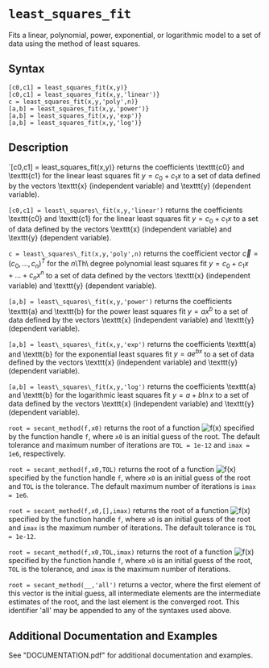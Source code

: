 # `least_squares_fit`

Fits a linear, polynomial, power, exponential, or logarithmic model to a set of data using the method of least squares.


## Syntax

`[c0,c1] = least_squares_fit(x,y)}`\
`[c0,c1] = least_squares_fit(x,y,'linear')}`\
`c = least_squares_fit(x,y,'poly',n)}`\
`[a,b] = least_squares_fit(x,y,'power')}`\
`[a,b] = least_squares_fit(x,y,'exp')}`\
`[a,b] = least_squares_fit(x,y,'log')}`


## Description

`[c0,c1] = least\_squares\_fit(x,y)} returns the coefficients \texttt{c0} and \texttt{c1} for the linear least squares fit $y=c_{0}+c_{1}x$ to a set of data defined by the vectors \texttt{x} (independent variable) and \texttt{y} (dependent variable).
            
`[c0,c1] = least\_squares\_fit(x,y,'linear')` returns the coefficients \texttt{c0} and \texttt{c1} for the linear least squares fit $y=c_{0}+c_{1}x$ to a set of data defined by the vectors \texttt{x} (independent variable) and \texttt{y} (dependent variable).
 
`c = least\_squares\_fit(x,y,'poly',n)` returns the coefficient vector $\vec{c}=(c_{0},...,c_{n})^T$ for the $n$\Th\ degree polynomial least squares fit $y=c_{0}+c_{1}x+\dots+c_{n}x^{n}$ to a set of data defined by the vectors \texttt{x} (independent variable) and \texttt{y} (dependent variable).

`[a,b] = least\_squares\_fit(x,y,'power')` returns the coefficients \texttt{a} and \texttt{b} for the power least squares fit $y=ax^{b}$ to a set of data defined by the vectors \texttt{x} (independent variable) and \texttt{y} (dependent variable).

`[a,b] = least\_squares\_fit(x,y,'exp')` returns the coefficients \texttt{a} and \texttt{b} for the exponential least squares fit $y=ae^{bx}$ to a set of data  defined by the vectors \texttt{x} (independent variable) and \texttt{y} (dependent variable).

`[a,b] = least\_squares\_fit(x,y,'log')` returns the coefficients \texttt{a} and \texttt{b} for the logarithmic least squares fit $y=a+b\ln{x}$ to a set of data defined by the vectors \texttt{x} (independent variable) and \texttt{y} (dependent variable).
            

`root = secant_method(f,x0)` returns the root of a function <img src="https://latex.codecogs.com/svg.latex?f(x)" title="f(x)" /> specified by the function handle `f`, where `x0` is an initial guess of the root. The default tolerance and maximum number of iterations are `TOL = 1e-12` and `imax = 1e6`, respectively.

`root = secant_method(f,x0,TOL)` returns the root of a function <img src="https://latex.codecogs.com/svg.latex?f(x)" title="f(x)" /> specified by the function handle `f`, where `x0` is an initial guess of the root and `TOL` is the tolerance. The default maximum number of iterations is `imax = 1e6`.

`root = secant_method(f,x0,[],imax)` returns the root of a function <img src="https://latex.codecogs.com/svg.latex?f(x)" title="f(x)" /> specified by the function handle `f`, where `x0` is an initial guess of the root and `imax` is the maximum number of iterations. The default tolerance is `TOL = 1e-12`.

`root = secant_method(f,x0,TOL,imax)` returns the root of a function <img src="https://latex.codecogs.com/svg.latex?f(x)" title="f(x)" /> specified by the function handle `f`, where `x0` is an initial guess of the root, `TOL` is the tolerance, and `imax` is the maximum number of iterations.

`root = secant_method(__,'all')` returns a vector, where the first element of this vector is the initial guess, all intermediate elements are the intermediate estimates of the root, and the last element is the converged root. This identifier 'all' may be appended to any of the syntaxes used above.


## Additional Documentation and Examples

See "DOCUMENTATION.pdf" for additional documentation and examples.
